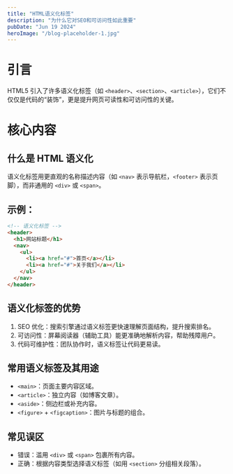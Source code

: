 ```yaml
---
title: "HTML语义化标签"
description: "为什么它对SEO和可访问性如此重要"
pubDate: "Jun 19 2024"
heroImage: "/blog-placeholder-1.jpg"
---
```


# 引言

HTML5 引入了许多语义化标签（如 `<header>`、`<section>`、`<article>`），它们不仅仅是代码的“装饰”，更是提升网页可读性和可访问性的关键。

# 核心内容

## 什么是 HTML 语义化

语义化标签用更直观的名称描述内容（如 `<nav>` 表示导航栏，`<footer>` 表示页脚），而非通用的 `<div>` 或 `<span>`。

## 示例：

```html
<!-- 语义化标签 -->
<header>
  <h1>网站标题</h1>
  <nav>
    <ul>
      <li><a href="#">首页</a></li>
      <li><a href="#">关于我们</a></li>
    </ul>
  </nav>
</header>
```

## 语义化标签的优势

1. SEO 优化：搜索引擎通过语义标签更快速理解页面结构，提升搜索排名。
2. 可访问性：屏幕阅读器（辅助工具）能更准确地解析内容，帮助残障用户。
3. 代码可维护性：团队协作时，语义标签让代码更易读。

## 常用语义标签及其用途

- `<main>`：页面主要内容区域。
- `<article>`：独立内容（如博客文章）。
- `<aside>`：侧边栏或补充内容。
- `<figure>` + `<figcaption>`：图片与标题的组合。

## 常见误区

- 错误：滥用 `<div>` 或 `<span>` 包裹所有内容。
- 正确：根据内容类型选择语义标签（如用 `<section>` 分组相关段落）。
